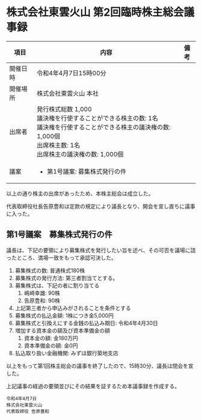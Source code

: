 # 株式会社東雲火山 第2回臨時株主総会議事録

|項目|内容|備考|
|----|----|----|
|開催日時|令和4年4月7日15時00分|
|開催場所|株式会社東雲火山 本社|
|出席者|発行株式総数 1,000<br>議決権を行使することができる株主の数: 1名<br>議決権を行使することができる株主の議決権の数: 1,000個<br>出席株主数: 1名<br>出席株主の議決権の数: 1,000個|
|議案|<ul><li>第1号議案: 募集株式発行の件</li></ul>|

以上の通り株主の出席があったため、本株主総会は成立した。

代表取締役社長告原豊和は定款の規定により議長となり、開会を宣し直ちに議事に入った。

## 第1号議案　募集株式発行の件

議長は、下記の要領により募集株式を発行したい旨を述べ、その可否を議場に諮ったところ、満場一致をもって承認可決した。

1. 募集株式の数: 普通株式180株
2. 募集株式の発行方法: 第三者割当てとする。
3. 募集株式は、下記の者に割り当てる
	1. 嶋崎幸雄: 90株
	2. 告原豊和: 90株
4. 上記第三者から申込みがされることを条件とする
5. 募集株式の払込金額: 1株につき金5,000円
6. 募集株式と引換えにする金銭の払込み期日: 令和4年4月30日
7. 増加する資本金の額及び資本準備金の額
	1. 資本金の額: 金180万円
	2. 資本準備金の額: 金0円
8. 払込取り扱い金融機関: みずほ銀行築地支店

以上をもって第1回株主総会の議事を終了したので、15時30分、議長は閉会を宣した。

上記議事の経過の要領並びにその結果を証するため本議事録を作成する。

```
令和4年4月7日
株式会社東雲火山
代表取締役 告原豊和
```
